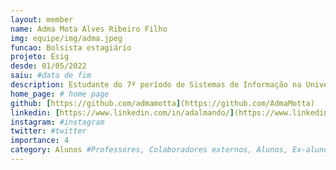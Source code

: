 ```yaml
---
layout: member
name: Adma Mota Alves Ribeiro Filho
img: equipe/img/adma.jpeg
funcao: Bolsista estagiário
projeto: Esig
desde: 01/05/2022
saiu: #data de fim
description: Estudante do 7º período de Sistemas de Informação na Universidade Federal da Paraíba. Atualmente estagiando na Esig desenvolvendo atividades com Java e Banco de Dados. No tempo livre gosto de jogar futebol e games, assim como estudar curiosidades, seja da área de T.I. ou da vida.
home_page: # home page
github: [https://github.com/admamotta](https://github.com/AdmaMotta)
linkedin: [https://www.linkedin.com/in/adalmando/](https://www.linkedin.com/in/adma-motta-a58598187/)
instagram: #instagram
twitter: #twitter
importance: 4
category: Alunos #Professores, Colaboradores externos, Alunos, Ex-alunos
---
```

